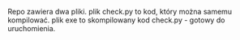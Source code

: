 Repo zawiera dwa pliki.
plik check.py to kod, który można samemu kompilować.
plik exe to skompilowany kod check.py - gotowy do uruchomienia.
